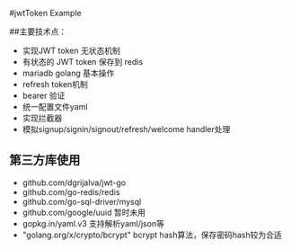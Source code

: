 #jwtToken Example

##主要技术点：
+ 实现JWT token 无状态机制
+ 有状态的 JWT token 保存到 redis
+ mariadb golang 基本操作
+ refresh token机制
+ bearer 验证
+ 统一配置文件yaml
+ 实现拦截器
+ 模拟signup/signin/signout/refresh/welcome handler处理
## 第三方库使用
+ github.com/dgrijalva/jwt-go
+ github.com/go-redis/redis
+ github.com/go-sql-driver/mysql
+ github.com/google/uuid 暂时未用
+ gopkg.in/yaml.v3 支持解析yaml/json等
+ "golang.org/x/crypto/bcrypt" bcrypt hash算法，保存密码hash较为合适